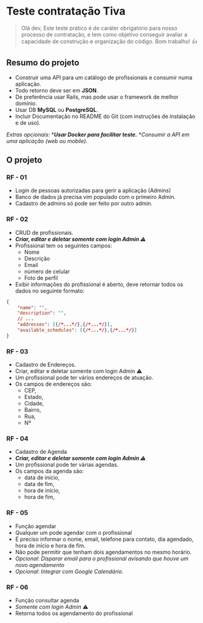 # Teste contratação Tiva

> Olá dev,
> Este teste prático é de caráter obrigatório para nosso processo
> de contratação, e tem como objetivo conseguir avaliar a
> capacidade de construção e organização do código.
> Bom trabalho! :thumbsup:

## Resumo do projeto

* Construir uma API para um catálogo de profissionais e consumir numa aplicação.
* Todo retorno deve ser em **JSON**.
* De preferência usar Rails, mas pode usar o framework de melhor domínio.
* Usar DB **MySQL** ou **PostgreSQL**.
* Incluir Documentação no README do Git (com instruções de instalação e de uso).

*Extras opcionais:*
    ****Usar Docker para facilitar teste.***
    **Consumir a API em uma aplicação (web ou mobile).*

## O projeto

### RF - 01

* Login de pessoas autorizadas para gerir a aplicação (Admins)
* Banco de dados já precisa vim populado com o primeiro Admin.
* Cadastro de admins só pode ser feito por outro admin.

### RF - 02

* CRUD de profissionais.
* ***Criar, editar e deletar somente com login Admin :warning:***
* Profissional tem os seguintes campos:
  * Nome
  * Descrição
  * Email
  * número de celular
  * Foto de perfil
* Exibir informações do profissional é aberto, deve retornar todos os dados no seguinte formato:

```JSON
{
    "name": "",
    "description": "",
    // ...
    "addresses": [{/*...*/},{/*...*/}],
    "available_schedules": [{/*...*/},{/*...*/}]
}
```

### RF - 03

* Cadastro de Endereços.
* Criar, editar e deletar somente com login Admin :warning:
* Um profissional pode ter vários endereços de atuação.
* Os campos de endereços são:
  * CEP,
  * Estado,
  * Cidade,
  * Bairro,
  * Rua,
  * Nº

### RF - 04

* Cadastro de Agenda
* ***Criar, editar e deletar somente com login Admin :warning:***
* Um profissional pode ter várias agendas.
* Os campos da agenda são:
  * data de início,
  * data de fim,
  * hora de início,
  * hora de fim,

### RF - 05

* Função agendar
* Qualquer um pode agendar com o profissional
* É preciso informar o nome, email, telefone para contato, dia agendado, hora de início e hora de fim.
* Não pode permitir que tenham dois agendamentos no mesmo horário.
* *Opcional: Disparar email para o profissional avisando que houve um novo agendamento*
* *Opcional: Integrar com Google Calendário.*

### RF - 06

* Função consultar agenda
* *Somente com login Admin* :warning:
* Retorna todos os agendamento do profissional

